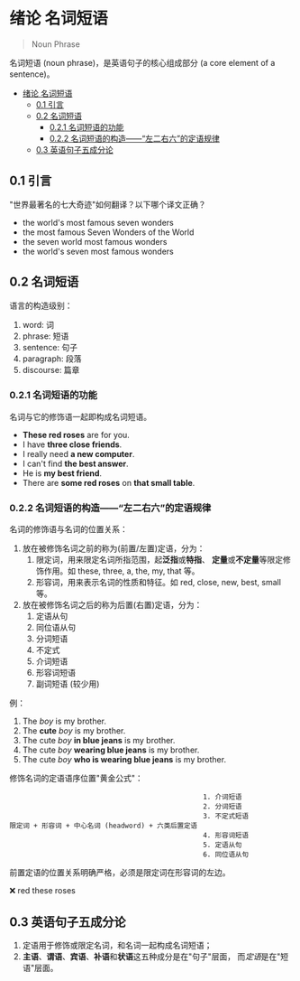 # 绪论 名词短语

> Noun Phrase

名词短语 (noun phrase)，是英语句子的核心组成部分 (a core element of a sentence)。

- [绪论 名词短语](#绪论-名词短语)
  - [0.1 引言](#01-引言)
  - [0.2 名词短语](#02-名词短语)
    - [0.2.1 名词短语的功能](#021-名词短语的功能)
    - [0.2.2 名词短语的构造——“左二右六”的定语规律](#022-名词短语的构造左二右六的定语规律)
  - [0.3 英语句子五成分论](#03-英语句子五成分论)

## 0.1 引言

"世界最著名的七大奇迹"如何翻译？以下哪个译文正确？

- the world's most famous seven wonders
- the most famous Seven Wonders of the World
- the seven world most famous wonders
- the world's seven most famous wonders

## 0.2 名词短语

语言的构造级别：

1. word: 词
2. phrase: 短语
3. sentence: 句子
4. paragraph: 段落
5. discourse: 篇章

### 0.2.1 名词短语的功能

名词与它的修饰语一起即构成名词短语。

- **These red roses** are for you.
- I have **three close friends**.
- I really need **a new computer**.
- I can't find **the best answer**.
- He is **my best friend**.
- There are **some red roses** on **that small table**.

### 0.2.2 名词短语的构造——“左二右六”的定语规律

名词的修饰语与名词的位置关系：

1. 放在被修饰名词之前的称为(前置/左置)定语，分为：
   1. 限定词，用来限定名词所指范围，起**泛指**或**特指**、
      **定量**或**不定量**等限定修饰作用。如 these, three, a, the, my, that 等。
   2. 形容词，用来表示名词的性质和特征。如 red, close, new, best, small 等。
2. 放在被修饰名词之后的称为后置(右置)定语，分为：
   1. 定语从句
   2. 同位语从句
   3. 分词短语
   4. 不定式
   5. 介词短语
   6. 形容词短语
   7. 副词短语 (较少用)

例：

1. The *boy* is my brother.
2. The **cute** *boy* is my brother.
3. The cute *boy* **in blue jeans** is my brother.
4. The cute *boy* **wearing blue jeans** is my brother.
5. The cute *boy* **who is wearing blue jeans** is my brother.

修饰名词的定语语序位置"黄金公式"：

```mind
                                                1. 介词短语
                                                2. 分词短语
                                                3. 不定式短语
限定词 + 形容词 + 中心名词 (headword) + 六类后置定语
                                                4. 形容词短语
                                                5. 定语从句
                                                6. 同位语从句
```

前置定语的位置关系明确严格，必须是限定词在形容词的左边。

❌ red these roses

## 0.3 英语句子五成分论

1. 定语用于修饰或限定名词，和名词一起构成名词短语；
2. **主语**、**谓语**、**宾语**、**补语**和**状语**这五种成分是在"句子"层面，
   而*定语*是在"短语"层面。
